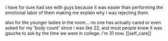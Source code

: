  i have for sure had sex with guys because it was easier than performing the emotional labor of them making me explain why i was rejecting them.

also for the younger ladies in the room... no one has actually cared or even asked for my 'body count' since i was like 22, and most people knew it was gauche to ask by the time we were in college. i'm 31 now. 
[[self_care]]